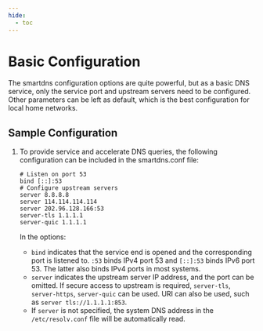 ```yaml
---
hide:
  - toc
---
```


# Basic Configuration

The smartdns configuration options are quite powerful, but as a basic DNS service, only the service port and upstream servers need to be configured. Other parameters can be left as default, which is the best configuration for local home networks.

## Sample Configuration

1. To provide service and accelerate DNS queries, the following configuration can be included in the smartdns.conf file:

    ```shell
    # Listen on port 53
    bind [::]:53
    # Configure upstream servers
    server 8.8.8.8
    server 114.114.114.114
    server 202.96.128.166:53
    server-tls 1.1.1.1
    server-quic 1.1.1.1
    ```

    In the options:

    * `bind` indicates that the service end is opened and the corresponding port is listened to. `:53` binds IPv4 port 53 and `[::]:53` binds IPv6 port 53. The latter also binds IPv4 ports in most systems.
    * `server` indicates the upstream server IP address, and the port can be omitted. If secure access to upstream is required, `server-tls`, `server-https`, `server-quic` can be used. URI can also be used, such as `server tls://1.1.1.1:853`.
    * If `server` is not specified, the system DNS address in the `/etc/resolv.conf` file will be automatically read.
